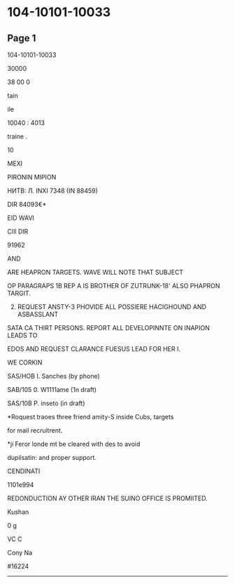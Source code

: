 # 104-10101-10033

## Page 1

104-10101-10033

30000

38 00 0

tain

ile

10040 : 4013

traine .

10

MEXI

PIRONIN MIPION

НИТВ: Л. INXI 7348 (IN 88459)

DIR 84093€*

EID WAVI

CIll DIR

91962

AND

ARE HEAPRON TARGETS. WAVE WILL NOTE THAT SUBJECT

OP PARAGRAPS 1B REP A IS BROTHER OF ZUTRUNK-18' ALSO PHAPRON TARGIT.

2. REQUEST ANSTY-3 PHOVIDE ALL POSSIERE HACIGHOUND AND ASBASSLANT

SATA CA THIRT PERSONS. REPORT ALL DEVELOPINNTE ON INAPION LEADS TO

EDOS AND REQUEST CLARANCE FUESUS LEAD FOR HER I.

WE CORKIN

SAS/HOB I. Sanches (by phone)

SAB/105 0. W1111ame (1n draft)

SAS/10B P. inseto (in draft)

*Roquest traoes three friend amity-S inside Cubs, targets

for mail recruitrent.

*ji Feror londe mt be cleared with des to avoid

dupilsatin: and proper support.

CENDINATI

1101e994

REDONDUCTION AY OTHER IRAN THE SUINO OFFICE IS PROMIITED.

Kushan

0 g

VC C

Cony Na

#16224

---

